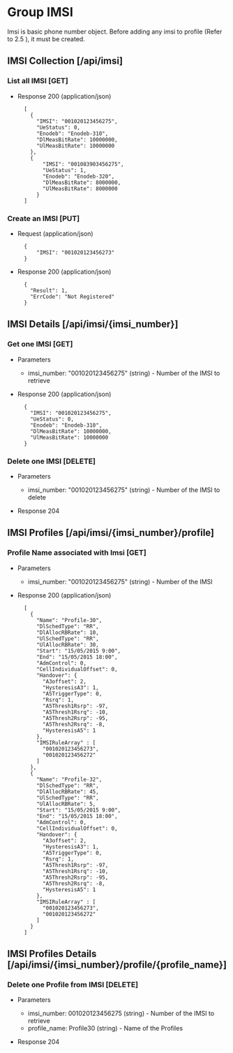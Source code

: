 # Group IMSI 

Imsi is basic phone number object.
Before adding any imsi to profile (Refer to 2.5 ), it must be created.

## IMSI Collection [/api/imsi]

### List all IMSI [GET]

+ Response 200 (application/json)

        [
          {
            "IMSI": "001020123456275",
            "UeStatus": 0,
            "Enodeb": "Enodeb-310",
            "DlMeasBitRate": 10000000,
            "UlMeasBitRate": 10000000
          },
          {
              "IMSI": "001083903456275",
              "UeStatus": 1,
              "Enodeb": "Enodeb-320",
              "DlMeasBitRate": 8000000,
              "UlMeasBitRate": 8000000
            }
        ]


### Create an IMSI [PUT]

+ Request (application/json)

        {
            "IMSI": "001020123456273"
        }

+ Response 200 (application/json)

        {    
          "Result": 1,
          "ErrCode": "Not Registered"
        }

## IMSI Details [/api/imsi/{imsi_number}]

### Get one IMSI [GET]

+ Parameters
    + imsi_number: "001020123456275" (string) - Number of the IMSI to retrieve

+ Response 200 (application/json)

        {
          "IMSI": "001020123456275",
          "UeStatus": 0,
          "Enodeb": "Enodeb-310",
          "DlMeasBitRate": 10000000,
          "UlMeasBitRate": 10000000
        }

### Delete one IMSI [DELETE]

+ Parameters
    + imsi_number: "001020123456275" (string) - Number of the IMSI to delete

+ Response 204
 
## IMSI Profiles [/api/imsi/{imsi_number}/profile]

### Profile Name associated with Imsi [GET]

+ Parameters
    + imsi_number: "001020123456275" (string) - Number of the IMSI

+ Response 200 (application/json)

        [
          {
            "Name": "Profile-30",
            "DlSchedType": "RR",
            "DlAllocRBRate": 10,
            "UlSchedType": "RR",
            "UlAllocRBRate": 30,
            "Start": "15/05/2015 9:00",
            "End": "15/05/2015 18:00",
            "AdmControl": 0,
            "CellIndividualOffset": 0, 
            "Handover": {
              "A3offset": 2,
              "HysteresisA3": 1,
              "A5TriggerType": 0,
              "Rsrq": 1,
              "A5Thresh1Rsrp": -97,
              "A5Thresh1Rsrq": -10,
              "A5Thresh2Rsrp": -95,
              "A5Thresh2Rsrq": -8,
              "HysteresisA5": 1
            },
            "IMSIRuleArray" : [
              "001020123456273",
              "001020123456272" 
            ]
          },
          {
            "Name": "Profile-32",
            "DlSchedType": "RR",
            "DlAllocRBRate": 45,
            "UlSchedType": "RR",
            "UlAllocRBRate": 5,
            "Start": "15/05/2015 9:00",
            "End": "15/05/2015 18:00",
            "AdmControl": 0,
            "CellIndividualOffset": 0, 
            "Handover": {
              "A3offset": 2,
              "HysteresisA3": 1,
              "A5TriggerType": 0,
              "Rsrq": 1,
              "A5Thresh1Rsrp": -97,
              "A5Thresh1Rsrq": -10,
              "A5Thresh2Rsrp": -95,
              "A5Thresh2Rsrq": -8,
              "HysteresisA5": 1
            },
            "IMSIRuleArray" : [
              "001020123456273",
              "001020123456272" 
            ]
          }
        ]
        
## IMSI Profiles Details [/api/imsi/{imsi_number}/profile/{profile_name}]

### Delete one Profile from IMSI [DELETE]

+ Parameters
    + imsi_number: 001020123456275 (string) - Number of the IMSI to retrieve
    + profile_name: Profile30 (string) - Name of the Profiles

+ Response 204